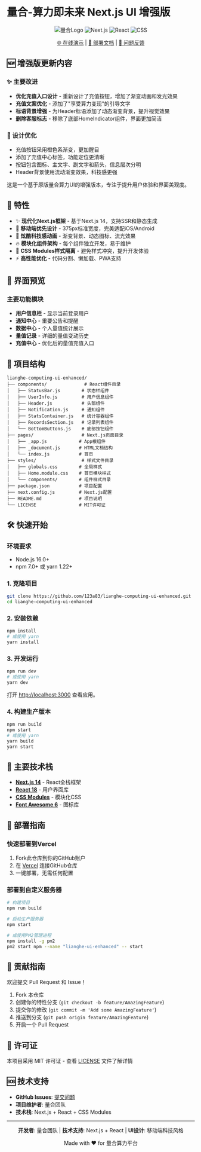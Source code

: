 # 量合-算力即未来 Next.js UI 增强版

<div align="center">

![量合Logo](https://img.shields.io/badge/量合-算力即未来-blue?style=for-the-badge)
![Next.js](https://img.shields.io/badge/Next.js-14.0-black?style=for-the-badge&logo=next.js)
![React](https://img.shields.io/badge/React-18-blue?style=for-the-badge&logo=react)
![CSS](https://img.shields.io/badge/CSS-Modules-1572B6?style=for-the-badge&logo=css3)

[🌐 在线演示](https://qginngejkpko.sealoshzh.site) | [📖 部署文档](./DEPLOYMENT.md) | [🐛 问题反馈](https://github.com/123a83/lianghe-computing-ui-enhanced/issues)

</div>

## 🆕 增强版更新内容

### ✨ 主要改进
- **优化充值入口设计** - 重新设计了充值按钮，增加了渐变动画和发光效果
- **充值文案优化** - 添加了"享受算力变现"的引导文字
- **标语背景增强** - 为Header标语添加了动态渐变背景，提升视觉效果
- **删除客服标志** - 移除了底部HomeIndicator组件，界面更加简洁

### 🎨 设计优化
- 充值按钮采用橙色系渐变，更加醒目
- 添加了充值中心标签，功能定位更清晰
- 按钮包含图标、主文字、副文字和箭头，信息层次分明
- Header背景使用流动渐变效果，科技感更强

这是一个基于原版量合算力UI的增强版本，专注于提升用户体验和界面美观度。

## 🚀 特性

- ✨ **现代化Next.js框架** - 基于Next.js 14，支持SSR和静态生成
- 📱 **移动端优先设计** - 375px标准宽度，完美适配iOS/Android
- 🎨 **炫酷科技感动画** - 渐变背景、动态图标、流光效果
- 🔥 **模块化组件架构** - 每个组件独立开发，易于维护
- 💎 **CSS Modules样式隔离** - 避免样式冲突，提升开发体验
- ⚡ **高性能优化** - 代码分割、懒加载、PWA支持

## 📱 界面预览

### 主要功能模块

- **用户信息栏** - 显示当前登录用户
- **通知中心** - 重要公告和提醒
- **数据中心** - 个人量值统计展示
- **量值记录** - 详细的量值变动历史
- **充值中心** - 优化后的量值充值入口

## 📁 项目结构

```
lianghe-computing-ui-enhanced/
├── components/              # React组件目录
│   ├── StatusBar.js        # 状态栏组件
│   ├── UserInfo.js         # 用户信息组件
│   ├── Header.js           # 头部组件
│   ├── Notification.js     # 通知组件
│   ├── StatsContainer.js   # 统计容器组件
│   ├── RecordsSection.js   # 记录列表组件
│   └── BottomButtons.js    # 底部按钮组件
├── pages/                  # Next.js页面目录
│   ├── _app.js            # App根组件
│   ├── _document.js       # HTML文档结构
│   └── index.js           # 首页
├── styles/                 # 样式文件目录
│   ├── globals.css        # 全局样式
│   ├── Home.module.css    # 首页模块样式
│   └── components/        # 组件样式目录
├── package.json           # 项目配置
├── next.config.js         # Next.js配置
├── README.md              # 项目说明
└── LICENSE                # MIT许可证
```

## 🛠️ 快速开始

### 环境要求

- Node.js 16.0+
- npm 7.0+ 或 yarn 1.22+

### 1. 克隆项目

```bash
git clone https://github.com/123a83/lianghe-computing-ui-enhanced.git
cd lianghe-computing-ui-enhanced
```

### 2. 安装依赖

```bash
npm install
# 或使用 yarn
yarn install
```

### 3. 开发运行

```bash
npm run dev
# 或使用 yarn
yarn dev
```

打开 [http://localhost:3000](http://localhost:3000) 查看应用。

### 4. 构建生产版本

```bash
npm run build
npm start
# 或使用 yarn
yarn build
yarn start
```

## 🎯 主要技术栈

- **[Next.js 14](https://nextjs.org/)** - React全栈框架
- **[React 18](https://reactjs.org/)** - 用户界面库
- **[CSS Modules](https://github.com/css-modules/css-modules)** - 模块化CSS
- **[Font Awesome 6](https://fontawesome.com/)** - 图标库

## 🚀 部署指南

### 快速部署到Vercel

1. Fork此仓库到你的GitHub账户
2. 在 [Vercel](https://vercel.com) 连接GitHub仓库
3. 一键部署，无需任何配置

### 部署到自定义服务器

```bash
# 构建项目
npm run build

# 启动生产服务器
npm start

# 或使用PM2管理进程
npm install -g pm2
pm2 start npm --name "lianghe-ui-enhanced" -- start
```

## 🤝 贡献指南

欢迎提交 Pull Request 和 Issue！

1. Fork 本仓库
2. 创建你的特性分支 (`git checkout -b feature/AmazingFeature`)
3. 提交你的修改 (`git commit -m 'Add some AmazingFeature'`)
4. 推送到分支 (`git push origin feature/AmazingFeature`)
5. 开启一个 Pull Request

## 📄 许可证

本项目采用 MIT 许可证 - 查看 [LICENSE](LICENSE) 文件了解详情

## 🆘 技术支持

- **GitHub Issues**: [提交问题](https://github.com/123a83/lianghe-computing-ui-enhanced/issues)
- **项目维护者**: 量合团队
- **技术栈**: Next.js + React + CSS Modules

---

<div align="center">

**开发者**: 量合团队 | **技术支持**: Next.js + React | **UI设计**: 移动端科技风格

Made with ❤️ for 量合算力平台

</div>